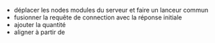 - déplacer les nodes modules du serveur et faire un lanceur commun
- fusionner la requête de connection avec la réponse initiale
- ajouter la quantité
- aligner à partir de
